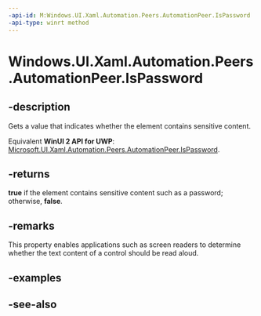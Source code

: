 ```yaml
---
-api-id: M:Windows.UI.Xaml.Automation.Peers.AutomationPeer.IsPassword
-api-type: winrt method
---
```


<!-- Method syntax
public bool IsPassword()
-->

# Windows.UI.Xaml.Automation.Peers.AutomationPeer.IsPassword

## -description
Gets a value that indicates whether the element contains sensitive content.

Equivalent **WinUI 2 API for UWP**: [Microsoft.UI.Xaml.Automation.Peers.AutomationPeer.IsPassword](/windows/winui/api/microsoft.ui.xaml.automation.peers.automationpeer.ispassword).

## -returns
**true** if the element contains sensitive content such as a password; otherwise, **false**.

## -remarks
This property enables applications such as screen readers to determine whether the text content of a control should be read aloud.


<!--This remark taken from the RTM .NET documentation. I don't think you should shorten 'applications' to 'apps' here because screen readers are desktop applications that well predate Windows 8; there will probably never be a true screen reader "app" because it requires system integration that the Windows 8 appmodel will never make available to a developer.-->

## -examples

## -see-also
